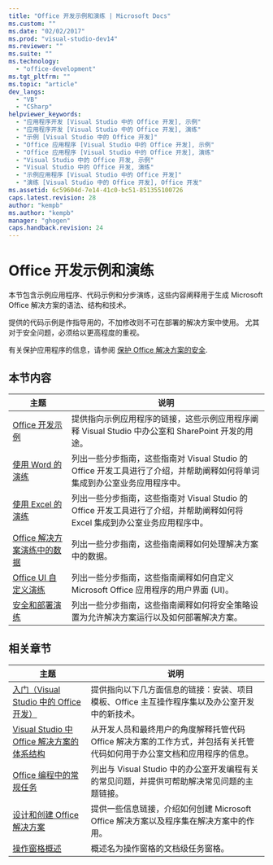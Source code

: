 ```yaml
---
title: "Office 开发示例和演练 | Microsoft Docs"
ms.custom: ""
ms.date: "02/02/2017"
ms.prod: "visual-studio-dev14"
ms.reviewer: ""
ms.suite: ""
ms.technology: 
  - "office-development"
ms.tgt_pltfrm: ""
ms.topic: "article"
dev_langs: 
  - "VB"
  - "CSharp"
helpviewer_keywords: 
  - "应用程序开发 [Visual Studio 中的 Office 开发], 示例"
  - "应用程序开发 [Visual Studio 中的 Office 开发], 演练"
  - "示例 [Visual Studio 中的 Office 开发]"
  - "Office 应用程序 [Visual Studio 中的 Office 开发], 示例"
  - "Office 应用程序 [Visual Studio 中的 Office 开发], 演练"
  - "Visual Studio 中的 Office 开发, 示例"
  - "Visual Studio 中的 Office 开发, 演练"
  - "示例应用程序 [Visual Studio 中的 Office 开发]"
  - "演练 [Visual Studio 中的 Office 开发], Office 开发"
ms.assetid: 6c59604d-7e14-41c0-bc51-851355100726
caps.latest.revision: 28
author: "kempb"
ms.author: "kempb"
manager: "ghogen"
caps.handback.revision: 24
---
```

# Office 开发示例和演练
  本节包含示例应用程序、代码示例和分步演练，这些内容阐释用于生成 Microsoft Office 解决方案的语法、结构和技术。  
  
 提供的代码示例是作指导用的，不加修改则不可在部署的解决方案中使用。  尤其对于安全问题，必须给以更高程度的重视。  
  
 有关保护应用程序的信息，请参阅 [保护 Office 解决方案的安全](../vsto/securing-office-solutions.md).  
  
## 本节内容  
  
|主题|说明|  
|--------|--------|  
|[Office 开发示例](../vsto/office-development-samples.md)|提供指向示例应用程序的链接，这些示例应用程序阐释 Visual Studio 中办公室和 SharePoint 开发的用途。|  
|[使用 Word 的演练](../vsto/walkthroughs-using-word.md)|列出一些分步指南，这些指南对 Visual Studio 的 Office 开发工具进行了介绍，并帮助阐释如何将单词集成到办公室业务应用程序中。|  
|[使用 Excel 的演练](../vsto/walkthroughs-using-excel.md)|列出一些分步指南，这些指南对 Visual Studio 的 Office 开发工具进行了介绍，并帮助阐释如何将 Excel 集成到办公室业务应用程序中。|  
|[Office 解决方案演练中的数据](../vsto/data-in-office-solutions-walkthroughs.md)|列出一些分步指南，这些指南阐释如何处理解决方案中的数据。|  
|[Office UI 自定义演练](../vsto/office-ui-customization-walkthroughs.md)|列出一些分步指南，这些指南阐释如何自定义 Microsoft Office 应用程序的用户界面 \(UI\)。|  
|[安全和部署演练](../vsto/security-and-deployment-walkthroughs.md)|列出一些分步指南，这些指南阐释如何将安全策略设置为允许解决方案运行以及如何部署解决方案。|  
  
## 相关章节  
  
|主题|说明|  
|--------|--------|  
|[入门（Visual Studio 中的 Office 开发）](../vsto/getting-started-office-development-in-visual-studio.md)|提供指向以下几方面信息的链接：安装、项目模板、Office 主互操作程序集以及办公室开发中的新技术。|  
|[Visual Studio 中 Office 解决方案的体系结构](../vsto/architecture-of-office-solutions-in-visual-studio.md)|从开发人员和最终用户的角度解释托管代码 Office 解决方案的工作方式，并包括有关托管代码如何用于办公室文档和应用程序的信息。|  
|[Office 编程中的常规任务](../vsto/common-tasks-in-office-programming.md)|列出与 Visual Studio 中的办公室开发编程有关的常见问题，并提供可帮助解决常见问题的主题链接。|  
|[设计和创建 Office 解决方案](../vsto/designing-and-creating-office-solutions.md)|提供一些信息链接，介绍如何创建 Microsoft Office 解决方案以及程序集在解决方案中的作用。|  
|[操作窗格概述](../vsto/actions-pane-overview.md)|概述名为操作窗格的文档级任务窗格。|  
  
  